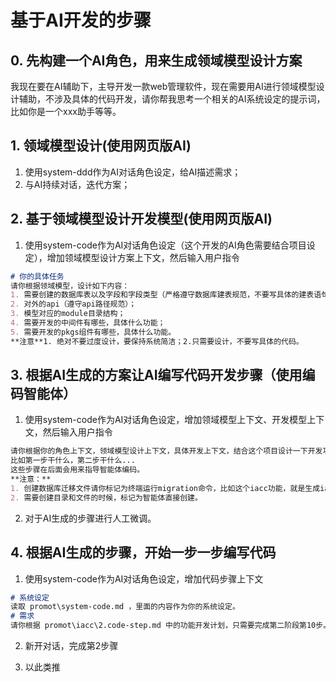 # 基于AI开发的步骤

## 0. 先构建一个AI角色，用来生成领域模型设计方案

我现在要在AI辅助下，主导开发一款web管理软件，现在需要用AI进行领域模型设计辅助，不涉及具体的代码开发，请你帮我思考一个相关的AI系统设定的提示词，比如你是一个xxx助手等等。

## 1. 领域模型设计(使用网页版AI)

1. 使用system-ddd作为AI对话角色设定，给AI描述需求；
2. 与AI持续对话，迭代方案；

## 2. 基于领域模型设计开发模型(使用网页版AI)

1. 使用system-code作为AI对话角色设定（这个开发的AI角色需要结合项目设定），增加领域模型设计方案上下文，然后输入用户指令

```md
# 你的具体任务
请你根据领域模型，设计如下内容：
1. 需要创建的数据库表以及字段和字段类型（严格遵守数据库建表规范，不要写具体的建表语句）；
2. 对外的api（遵守api路径规范）；
3. 模型对应的module目录结构；
4. 需要开发的中间件有哪些，具体什么功能；
5. 需要开发的pkgs组件有哪些，具体什么功能。
**注意**1. 绝对不要过度设计，要保持系统简洁；2.只需要设计，不要写具体的代码。
```

## 3. 根据AI生成的方案让AI编写代码开发步骤（使用编码智能体）

1. 使用system-code作为AI对话角色设定，增加领域模型上下文、开发模型上下文，然后输入用户指令

```md
请你根据你的角色上下文，领域模型设计上下文，具体开发上下文，结合这个项目设计一下开发功能的步骤，不需要修改项目文件。
比如第一步干什么，第二步干什么...
这些步骤在后面会用来指导智能体编码。
**注意：**
1. 创建数据库迁移文件请你标记为终端运行migration命令，比如这个iacc功能，就是生成iacc_init文件。
2. 需要创建目录和文件的时候，标记为智能体直接创建。
```

2. 对于AI生成的步骤进行人工微调。

## 4. 根据AI生成的步骤，开始一步一步编写代码

1. 使用system-code作为AI对话角色设定，增加代码步骤上下文

```md
# 系统设定
读取 promot\system-code.md ，里面的内容作为你的系统设定。
# 需求
请你根据 promot\iacc\2.code-step.md 中的功能开发计划，只需要完成第二阶段第10步。只需要完成这一个步骤，其他步骤不要管。
```

2. 新开对话，完成第2步骤

3. 以此类推